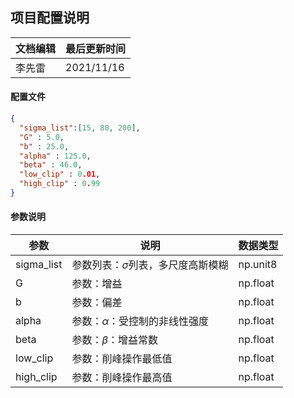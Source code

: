 ## 项目配置说明
|文档编辑|最后更新时间|
|-------|----------|
|李先雷|2021/11/16|

#### 配置文件

```json
{
  "sigma_list":[15, 80, 200],
  "G" : 5.0,
  "b" : 25.0,
  "alpha" : 125.0,
  "beta" : 46.0,
  "low_clip" : 0.01,
  "high_clip" : 0.99
}
```
#### 参数说明
|参数|说明|数据类型|
|----|----|----|
|sigma_list|参数列表：$\sigma$列表，多尺度高斯模糊|np.unit8|
|G|参数：增益|np.float|
|b|参数：偏差|np.float|
|alpha|参数：$\alpha$：受控制的非线性强度|np.float|
|beta|参数：$\beta$：增益常数|np.float|
|low_clip|参数：削峰操作最低值|np.float|
|high_clip|参数：削峰操作最高值|np.float|

